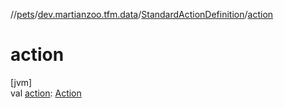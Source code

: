 //[pets](../../../index.md)/[dev.martianzoo.tfm.data](../index.md)/[StandardActionDefinition](index.md)/[action](action.md)

# action

[jvm]\
val [action](action.md): [Action](../../dev.martianzoo.tfm.pets.ast/-action/index.md)
